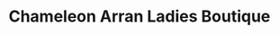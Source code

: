---
title: "Chameleon Arran Ladies Boutique"
url: /isle-of-arran/chameleon-arran-ladies-boutique/
shop: clothes
---